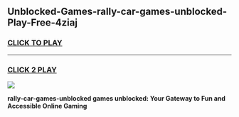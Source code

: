 
## Unblocked-Games-rally-car-games-unblocked-Play-Free-4ziaj
<h3>
<a href="https://premium76.site?title=rally-car-games-unblocked&ref=19M">CLICK TO PLAY</a></h3>
<hr>

<h3>
<a href="https://premium76.site?title=rally-car-games-unblocked&ref=19M">CLICK 2 PLAY</a>
  
</h3>

<a href="https://premium76.site?title=rally-car-games-unblocked&ref=19M"><img src="https://clearcache.store/games.png"></a>


**rally-car-games-unblocked games unblocked: Your Gateway to Fun and Accessible Online Gaming**
